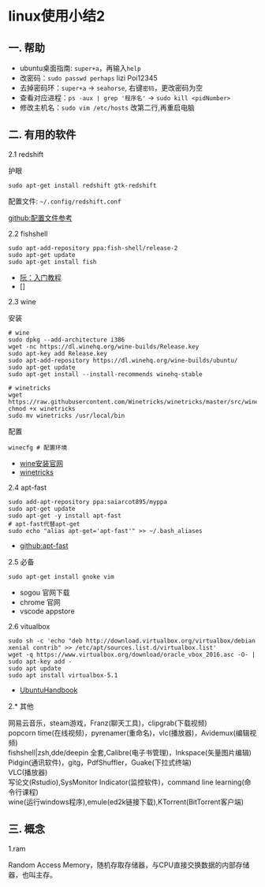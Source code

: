 <!-- 2017/8/11  -->

# linux使用小结2

## 一. 帮助

- ubuntu桌面指南: `super+a`，再输入`help`
- 改密码：`sudo passwd perhaps` lizi Poi12345
- 去掉密码环：`super+a` -> `seahorse`, 右键`密码`，更改密码为空
- 查看对应进程：`ps -aux | grep '程序名'` -> `sudo kill <pidNumber>`
- 修改主机名：`sudo vim /etc/hosts` 改第二行,再重启电脑

## 二. 有用的软件

2.1 redshift

护眼

`sudo apt-get install redshift gtk-redshift`

配置文件: `~/.config/redshift.conf`

[github:配置文件参考](https://github.com/Arondight/profile/blob/master/redshift/redshift.conf)

2.2 fishshell

```shell
sudo apt-add-repository ppa:fish-shell/release-2
sudo apt-get update
sudo apt-get install fish
```

- [阮：入门教程](http://www.ruanyifeng.com/blog/2017/05/fish_shell.html)
- []

2.3 wine

安装

```shell
# wine
sudo dpkg --add-architecture i386
wget -nc https://dl.winehq.org/wine-builds/Release.key
sudo apt-key add Release.key
sudo apt-add-repository https://dl.winehq.org/wine-builds/ubuntu/
sudo apt-get update
sudo apt-get install --install-recommends winehq-stable
```

```shell
# winetricks
wget https://raw.githubusercontent.com/Winetricks/winetricks/master/src/winetricks
chmod +x winetricks
sudo mv winetricks /usr/local/bin
```

配置

```shell
winecfg # 配置环境
```

- [wine安装官网](https://wiki.winehq.org/Ubuntu)
- [winetricks](https://github.com/Winetricks/winetricks)

2.4 apt-fast

```shell
sudo add-apt-repository ppa:saiarcot895/myppa
sudo apt-get update
sudo apt-get -y install apt-fast
# apt-fast代替apt-get
sudo echo "alias apt-get='apt-fast'" >> ~/.bash_aliases
```

- [github:apt-fast](https://github.com/ilikenwf/apt-fast/blob/master/README.md)

2.5 必备

`sudo apt-get install gnoke vim`

- sogou 官网下载
- chrome 官网
- vscode appstore

2.6 vitualbox

```shell
sudo sh -c 'echo "deb http://download.virtualbox.org/virtualbox/debian xenial contrib" >> /etc/apt/sources.list.d/virtualbox.list'
wget -q https://www.virtualbox.org/download/oracle_vbox_2016.asc -O- | sudo apt-key add -
sudo apt update
sudo apt install virtualbox-5.1
```

- [UbuntuHandbook](http://ubuntuhandbook.org/index.php/2016/07/virtualbox-5-1-released/)

2.* 其他

网易云音乐，steam游戏，Franz(聊天工具)，clipgrab(下载视频)</br>
popcorn time(在线视频)，pyrenamer(重命名)，vlc(播放器)，Avidemux(编辑视频)</br>
fishshell|zsh,dde/deepin 全套,Calibre(电子书管理)，Inkspace(矢量图片编辑)</br>
Pidgin(通讯软件)，gitg，PdfShuffler，Guake(下拉式终端)</br>
VLC(播放器)</br>
写论文(Rstudio),SysMonitor Indicator(监控软件)，command line learning(命令行课程)</br>
wine(运行windows程序),emule(ed2k链接下载),KTorrent(BitTorrent客户端)

## 三. 概念

1.ram

Random Access Memory，随机存取存储器，与CPU直接交换数据的内部存储器，也叫主存。